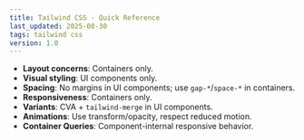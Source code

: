```yaml
---
title: Tailwind CSS - Quick Reference
last_updated: 2025-08-30
tags: tailwind css
version: 1.0
---
```


- **Layout concerns**: Containers only.
- **Visual styling**: UI components only.
- **Spacing**: No margins in UI components; use `gap-*`/`space-*` in containers.
- **Responsiveness**: Containers only.
- **Variants**: CVA + `tailwind-merge` in UI components.
- **Animations**: Use transform/opacity, respect reduced motion.
- **Container Queries**: Component-internal responsive behavior.
